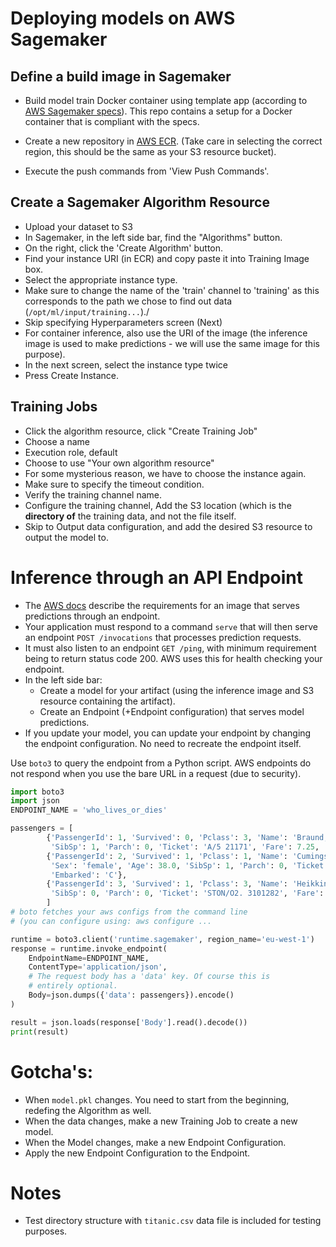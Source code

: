 # Deploying models on AWS Sagemaker

## Define a build image in Sagemaker
- Build model train Docker container using template app (according to [AWS Sagemaker specs](https://docs.aws.amazon.com/sagemaker/latest/dg/your-algorithms-training-algo.html)). This repo contains a setup for a Docker container that is compliant with the specs.  

- Create a new repository in [AWS ECR](https://eu-west-1.console.aws.amazon.com/ecr/get-started?region=eu-west-1).   (Take care in selecting the correct region, this should be the same as your S3 resource bucket).

- Execute the push commands from 'View Push Commands'.

## Create a Sagemaker Algorithm Resource
- Upload your dataset to S3
- In Sagemaker, in the left side bar, find the "Algorithms" button.
- On the right, click the 'Create Algorithm' button.
- Find your instance URI (in ECR) and copy paste it into Training Image box.
- Select the appropriate instance type.
- Make sure to change the name of the 'train' channel to 'training' as this corresponds to the path we chose to find out data (`/opt/ml/input/training...`)./
- Skip specifying Hyperparameters screen (Next)
- For container inference, also use the URI of the image (the inference image is used to make predictions - we will use the same image for this purpose).
- In the next screen, select the instance type twice
- Press Create Instance.

## Training Jobs
- Click the algorithm resource, click "Create Training Job"
- Choose a name
- Execution role, default
- Choose to use "Your own algorithm resource"
- For some mysterious reason, we have to choose the instance again.
- Make sure to specify the timeout condition.
- Verify the training channel name.
- Configure the training channel, Add the S3 location (which is the **directory of** the training data, and not the file itself.
- Skip to Output data configuration, and add the desired S3 resource to output the model to.

# Inference through an API Endpoint
- The [AWS docs](https://docs.aws.amazon.com/sagemaker/latest/dg/your-algorithms-inference-code.html) describe the requirements for an image that serves predictions through an endpoint.
- Your application must respond to a command `serve` that will then serve an endpoint `POST /invocations` that processes prediction requests.
- It must also listen to an endpoint `GET /ping`, with minimum requirement being to return status code 200. AWS uses this for health checking your endpoint.
- In the left side bar:
  - Create a model for your artifact (using the inference image and S3 resource containing the artifact).
  - Create an Endpoint (+Endpoint configuration) that serves model predictions.
- If you update your model, you can update your endpoint by changing the endpoint configuration. No need to recreate the endpoint itself.

Use `boto3` to query the endpoint from a Python script. AWS endpoints do not respond when you use the bare URL in a request (due to security).

```python
import boto3
import json
ENDPOINT_NAME = 'who_lives_or_dies'

passengers = [
        {'PassengerId': 1, 'Survived': 0, 'Pclass': 3, 'Name': 'Braund, Mr. Owen Harris', 'Sex': 'male', 'Age': 22.0,
         'SibSp': 1, 'Parch': 0, 'Ticket': 'A/5 21171', 'Fare': 7.25, 'Cabin': 'unknown', 'Embarked': 'S'},
        {'PassengerId': 2, 'Survived': 1, 'Pclass': 1, 'Name': 'Cumings, Mrs. John Bradley (Florence Briggs Thayer)',
         'Sex': 'female', 'Age': 38.0, 'SibSp': 1, 'Parch': 0, 'Ticket': 'PC 17599', 'Fare': 71.2833, 'Cabin': 'C85',
         'Embarked': 'C'},
        {'PassengerId': 3, 'Survived': 1, 'Pclass': 3, 'Name': 'Heikkinen, Miss. Laina', 'Sex': 'female', 'Age': 26.0,
         'SibSp': 0, 'Parch': 0, 'Ticket': 'STON/O2. 3101282', 'Fare': 7.925, 'Cabin': 'unknown', 'Embarked': 'S'}
        ]
# boto fetches your aws configs from the command line 
# (you can configure using: aws configure ...         

runtime = boto3.client('runtime.sagemaker', region_name='eu-west-1')
response = runtime.invoke_endpoint(
    EndpointName=ENDPOINT_NAME,
    ContentType='application/json',
    # The request body has a 'data' key. Of course this is 
    # entirely optional.
    Body=json.dumps({'data': passengers}).encode()
)

result = json.loads(response['Body'].read().decode())
print(result)
```
# Gotcha's:
- When `model.pkl` changes. You need to start from the beginning, redefing the Algorithm as well.
- When the data changes, make a new Training Job to create a new model.
- When the Model changes, make a new Endpoint Configuration.
- Apply the new Endpoint Configuration to the Endpoint.

# Notes
- Test directory structure with `titanic.csv` data file is included for testing purposes. 